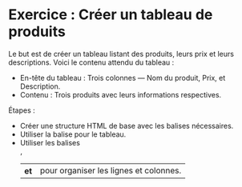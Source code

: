 # Exercice : Créer un tableau de produits
Le but est de créer un tableau listant des produits, leurs prix et leurs descriptions. Voici le contenu attendu du tableau :

- En-tête du tableau : Trois colonnes — Nom du produit, Prix, et Description.
- Contenu : Trois produits avec leurs informations respectives.

Étapes :
- Créer une structure HTML de base avec les balises nécessaires.
- Utiliser la balise <table> pour le tableau.
- Utiliser les balises <tr>, <th> et <td> pour organiser les lignes et colonnes.